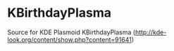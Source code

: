KBirthdayPlasma
===============

Source for KDE Plasmoid KBirthdayPlasma (http://kde-look.org/content/show.php?content=91641)

